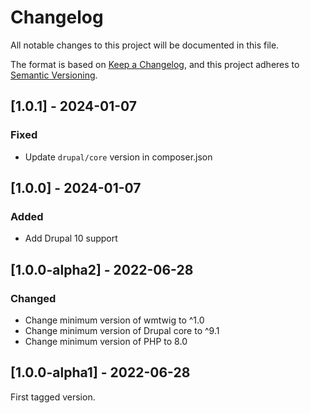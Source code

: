 # Changelog
All notable changes to this project will be documented in this file.

The format is based on [Keep a Changelog](https://keepachangelog.com/en/1.0.0/),
and this project adheres to [Semantic Versioning](https://semver.org/spec/v2.0.0.html).

## [1.0.1] - 2024-01-07
### Fixed
- Update `drupal/core` version in composer.json

## [1.0.0] - 2024-01-07
### Added
- Add Drupal 10 support

## [1.0.0-alpha2] - 2022-06-28
### Changed
- Change minimum version of wmtwig to ^1.0
- Change minimum version of Drupal core to ^9.1
- Change minimum version of PHP to 8.0

## [1.0.0-alpha1] - 2022-06-28
First tagged version.
